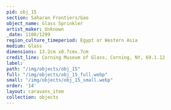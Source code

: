 ```yaml
---
pid: obj_15
section: Saharan Frontiers/Gao
object_name: Glass Sprinkler
artist_maker: Unknown
_date: 1100/1299
region_culture_timeperiod: Egypt or Western Asia
medium: Glass
dimensions: 13.2cm x8.7cmx.7cm
credit_line: Corning Museum of Glass, Corning, NY, 69.1.12
label: 
path: "/img/objects/obj_15"
full: "/img/objects/obj_15_full.webp"
small: "/img/objects/obj_15_small.webp"
order: '14'
layout: caravans_item
collection: objects
---
```

